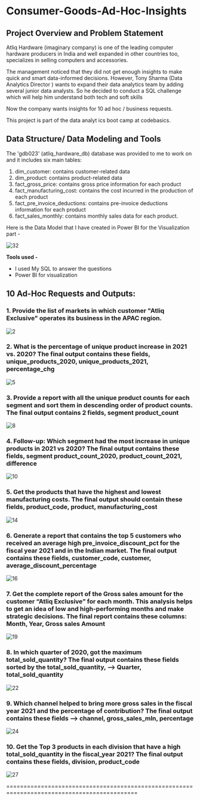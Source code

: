 # Consumer-Goods-Ad-Hoc-Insights

## Project Overview and Problem Statement

Atliq Hardware (imaginary company) is one of the leading computer hardware producers in India and well expanded in other countries too, specializes in selling computers and accessories.

The management noticed that they did not get enough insights to make quick and smart data-informed decisions. 
However, Tony Sharma (Data Analytics Director ) wants to expand their data analytics team by adding several junior data analysts. So he decided to conduct a SQL challenge which will help him understand both tech and soft skills

Now the company wants insights for 10 ad hoc / business requests.

This project is part of the data analyt
ics boot camp at codebasics.

## Data Structure/ Data Modeling and Tools

The 'gdb023' (atliq_hardware_db) database was provided to me to work on and it includes six main tables:

1. dim_customer: contains customer-related data
1. dim_product: contains product-related data
1. fact_gross_price: contains gross price information for each product
1. fact_manufacturing_cost: contains the cost incurred in the production of each product
1. fact_pre_invoice_deductions: contains pre-invoice deductions information for each product
1. fact_sales_monthly: contains monthly sales data for each product.

Here is the Data Model that I have created in Power BI for the Visualization part -

![32](https://github.com/user-attachments/assets/a848ec57-3a9f-4d98-9360-11e8b2f2875e)



**Tools used -** 

* I used My SQL to answer the questions 
* Power BI for visualization

## 10 Ad-Hoc Requests and Outputs:

### 1. Provide the list of markets in which customer "Atliq Exclusive" operates its business in the APAC region.

![2](https://github.com/user-attachments/assets/30e16a6e-1304-4724-929a-81ce8791986d)


### 2. What is the percentage of unique product increase in 2021 vs. 2020? The final output contains these fields, unique_products_2020, unique_products_2021, percentage_chg

![5](https://github.com/user-attachments/assets/c53ea2e4-974f-4ebb-a94a-d9c56290edc5)


### 3. Provide a report with all the unique product counts for each segment and sort them in descending order of product counts. The final output contains 2 fields, segment product_count

![8](https://github.com/user-attachments/assets/92734880-d28d-4166-b230-6ed05f7dcec1)



### 4. Follow-up: Which segment had the most increase in unique products in 2021 vs 2020? The final output contains these fields, segment product_count_2020, product_count_2021, difference

![10](https://github.com/user-attachments/assets/7a8747fc-9599-45c5-9ca6-4632cbc165b2)



### 5. Get the products that have the highest and lowest manufacturing costs. The final output should contain these fields, product_code, product, manufacturing_cost


![14](https://github.com/user-attachments/assets/fae29583-a563-4e01-ae46-3ce37ff5ffde)



### 6. Generate a report that contains the top 5 customers who received an average high pre_invoice_discount_pct for the fiscal year 2021 and in the Indian market. The final output contains these fields, customer_code, customer, average_discount_percentage

![16](https://github.com/user-attachments/assets/7a6565d8-5f16-4ac9-978a-4558d7159714)



### 7. Get the complete report of the Gross sales amount for the customer “Atliq Exclusive” for each month. This analysis helps to get an idea of low and high-performing months and make strategic decisions. The final report contains these columns: Month, Year, Gross sales Amount

![19](https://github.com/user-attachments/assets/3ee34ade-26dc-4290-b5f3-d7a022ac3551)



### 8. In which quarter of 2020, got the maximum total_sold_quantity? The final output contains these fields sorted by the total_sold_quantity, --> Quarter, total_sold_quantity

![22](https://github.com/user-attachments/assets/b067d4b2-3faa-4914-811c-4c0433f72e68)



### 9. Which channel helped to bring more gross sales in the fiscal year 2021 and the percentage of contribution? The final output contains these fields --> channel, gross_sales_mln, percentage


![24](https://github.com/user-attachments/assets/adcbd935-df0c-475a-9c2c-03ed42fa8eaf)



### 10. Get the Top 3 products in each division that have a high total_sold_quantity in the fiscal_year 2021? The final output contains these fields, division, product_code

![27](https://github.com/user-attachments/assets/efc2e58d-a196-40ff-9224-ed922e96df69)


============================================================================================
